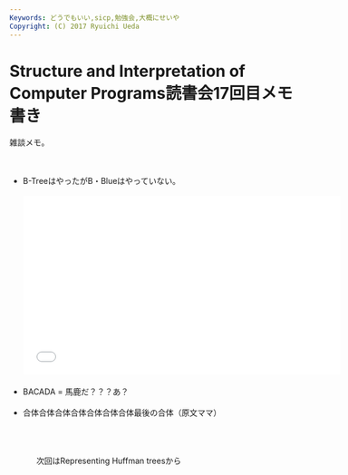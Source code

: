 ```yaml
---
Keywords: どうでもいい,sicp,勉強会,大概にせいや
Copyright: (C) 2017 Ryuichi Ueda
---
```


# Structure and Interpretation of Computer Programs読書会17回目メモ書き
雑談メモ。<br />
<br />
<ul><br />
<li>B-TreeはやったがB・Blueはやっていない。<br />
<br />
<iframe width="560" height="315" src="//www.youtube.com/embed/wSHQ817iavs" frameborder="0" allowfullscreen></iframe><br />
</li><br />
<li>BACADA = 馬鹿だ？？？あ？</li><br />
<li>合体合体合体合体合体合体合体最後の合体（原文ママ）</li><br />
<ul><br />
<br />
次回はRepresenting Huffman treesから
